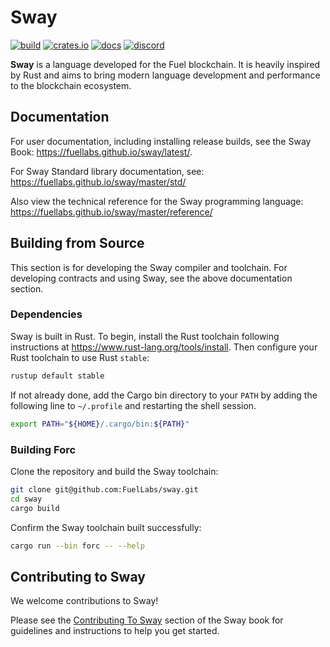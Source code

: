 # Sway

[![build](https://github.com/FuelLabs/sway/actions/workflows/ci.yml/badge.svg)](https://github.com/FuelLabs/sway/actions/workflows/ci.yml)
[![crates.io](https://img.shields.io/crates/v/forc?label=latest)](https://crates.io/crates/forc)
[![docs](https://docs.rs/forc/badge.svg)](https://docs.rs/forc/)
[![discord](https://img.shields.io/badge/chat%20on-discord-orange?&logo=discord&logoColor=ffffff&color=7389D8&labelColor=6A7EC2)](https://discord.gg/xfpK4Pe)

**Sway** is a language developed for the Fuel blockchain. It is heavily inspired by Rust and aims to bring modern language development and performance to the blockchain ecosystem.

## Documentation

For user documentation, including installing release builds, see the Sway Book: <https://fuellabs.github.io/sway/latest/>.

For Sway Standard library documentation, see: <https://fuellabs.github.io/sway/master/std/>

Also view the technical reference for the Sway programming language: <https://fuellabs.github.io/sway/master/reference/>

## Building from Source

This section is for developing the Sway compiler and toolchain. For developing contracts and using Sway, see the above documentation section.

### Dependencies

Sway is built in Rust. To begin, install the Rust toolchain following instructions at <https://www.rust-lang.org/tools/install>. Then configure your Rust toolchain to use Rust `stable`:

```sh
rustup default stable
```

If not already done, add the Cargo bin directory to your `PATH` by adding the following line to `~/.profile` and restarting the shell session.

```sh
export PATH="${HOME}/.cargo/bin:${PATH}"
```

### Building Forc

Clone the repository and build the Sway toolchain:

```sh
git clone git@github.com:FuelLabs/sway.git
cd sway
cargo build
```

Confirm the Sway toolchain built successfully:

```sh
cargo run --bin forc -- --help
```

## Contributing to Sway

We welcome contributions to Sway!

Please see the [Contributing To Sway](https://fuellabs.github.io/sway/master/book/reference/contributing_to_sway.html) section of the Sway book for guidelines and instructions to help you get started.
